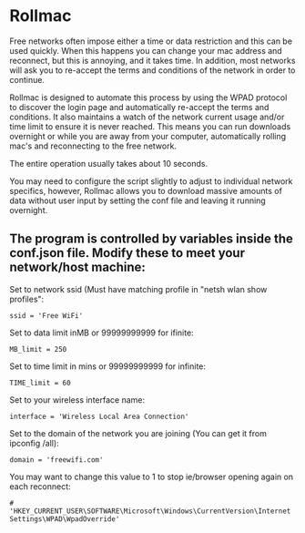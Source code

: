 # Rollmac
Free networks often impose either a time or data restriction and this can be used quickly. When this happens you can change your mac address and reconnect, but this is annoying, and it takes time. In addition, most networks will ask you to re-accept the terms and conditions of the network in order to continue.

Rollmac is designed to automate this process by using the WPAD protocol to discover the login page and automatically re-accept the terms and conditions. It also maintains a watch of the network current usage and/or time limit to ensure it is never reached. This means you can run downloads overnight or while you are away from your computer, automatically rolling mac's and reconnecting to the free network.

The entire operation usually takes about 10 seconds.

You may need to configure the script slightly to adjust to individual network specifics, however, Rollmac allows you to download massive amounts of data without user input by setting the conf file and leaving it running overnight. 



The program is controlled by variables inside the conf.json file. Modify these to meet your network/host machine:
-----
Set to network ssid (Must have matching profile in "netsh wlan show profiles":

    ssid = 'Free WiFi'

Set to data limit inMB or 99999999999 for ifinite:

    MB_limit = 250
    
Set to time limit in mins or 99999999999 for infinite:

    TIME_limit = 60

Set to your wireless interface name:

    interface = 'Wireless Local Area Connection'

Set to the domain of the network you are joining (You can get it from ipconfig /all):

    domain = 'freewifi.com'

You may want to change this value to 1 to stop ie/browser opening again on each reconnect:

    # 'HKEY_CURRENT_USER\SOFTWARE\Microsoft\Windows\CurrentVersion\Internet Settings\WPAD\WpadOverride'
